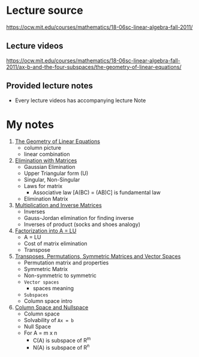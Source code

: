 # Lecture source

https://ocw.mit.edu/courses/mathematics/18-06sc-linear-algebra-fall-2011/

## Lecture videos

https://ocw.mit.edu/courses/mathematics/18-06sc-linear-algebra-fall-2011/ax-b-and-the-four-subspaces/the-geometry-of-linear-equations/

## Provided lecture notes

- Every lecture videos has accompanying lecture Note

# My notes

1. [The Geometry of Linear Equations](1/README.md)
   - column picture
   - linear combination
2. [Elimination with Matrices](2/README.md)
   - Gaussian Elimination
   - Upper Triangular form (U)
   - Singular, Non-Singular
   - Laws for matrix
     - Associative law [A(BC) = (AB)C] is fundamental law
   - Elimination Matrix
3. [Multiplication and Inverse Matrices](3/README.md)
   - Inverses
   - Gauss-Jordan elimination for finding inverse
   - Inverses of product (socks and shoes analogy)
4. [Factorization into A = LU](4/README.md)
   - A = LU
   - Cost of matrix elimination
   - Transpose
5. [Transposes, Permutations, Symmetric Matrices and Vector Spaces](5/README.MD)
   - Permutation matrix and properties
   - Symmetric Matrix
   - Non-symmetric to symmetric
   - `Vector spaces`
     - spaces meaning
   - `Subspaces`
   - Column space intro
6. [Column Space and Nullspace](6/README.md)
   - Column space
   - Solvability of `Ax = b`
   - Null Space
   - For A = m x n
     - C(A) is subspace of R<sup>m</sup>
     - N(A) is subspace of R<sup>n</sup>
